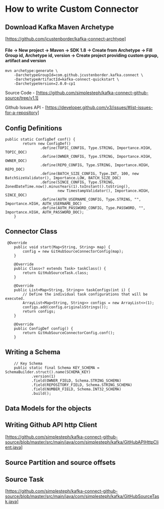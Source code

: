 # How to write Custom Connector

## Download Kafka Maven Archetype

[https://github.com/jcustenborder/kafka-connect-archtype]

#### File -> New project -> Maven -> SDK 1.8 -> Create from Archetype -> Fill Group id, Archetype id, version -> Create project providing custom grpup, artifact and version

```
mvn archetype:generate \
    -DarchetypeGroupId=com.github.jcustenborder.kafka.connect \
    -DarchetypeArtifactId=kafka-connect-quickstart \
    -DarchetypeVersion=2.0.0-cp1
```

Source Code - [https://github.com/simplesteph/kafka-connect-github-source/tree/v1.1]

Github Issues API - [https://developer.github.com/v3/issues/#list-issues-for-a-repository]

## Config Definitions

```
public static ConfigDef conf() {
        return new ConfigDef()
                .define(TOPIC_CONFIG, Type.STRING, Importance.HIGH, TOPIC_DOC)
                .define(OWNER_CONFIG, Type.STRING, Importance.HIGH, OWNER_DOC)
                .define(REPO_CONFIG, Type.STRING, Importance.HIGH, REPO_DOC)
                .define(BATCH_SIZE_CONFIG, Type.INT, 100, new BatchSizeValidator(), Importance.LOW, BATCH_SIZE_DOC)
                .define(SINCE_CONFIG, Type.STRING, ZonedDateTime.now().minusYears(1).toInstant().toString(),
                        new TimestampValidator(), Importance.HIGH, SINCE_DOC)
                .define(AUTH_USERNAME_CONFIG, Type.STRING, "", Importance.HIGH, AUTH_USERNAME_DOC)
                .define(AUTH_PASSWORD_CONFIG, Type.PASSWORD, "", Importance.HIGH, AUTH_PASSWORD_DOC);
    }

```

## Connector Class

```
 @Override
    public void start(Map<String, String> map) {
        config = new GitHubSourceConnectorConfig(map);
    }

    @Override
    public Class<? extends Task> taskClass() {
        return GitHubSourceTask.class;
    }

    @Override
    public List<Map<String, String>> taskConfigs(int i) {
        // Define the individual task configurations that will be executed.
        ArrayList<Map<String, String>> configs = new ArrayList<>(1);
        configs.add(config.originalsStrings());
        return configs;
    }

    @Override
    public ConfigDef config() {
        return GitHubSourceConnectorConfig.conf();
    }

```

## Writing a Schema

```
    // Key Schema
    public static final Schema KEY_SCHEMA = SchemaBuilder.struct().name(SCHEMA_KEY)
            .version(1)
            .field(OWNER_FIELD, Schema.STRING_SCHEMA)
            .field(REPOSITORY_FIELD, Schema.STRING_SCHEMA)
            .field(NUMBER_FIELD, Schema.INT32_SCHEMA)
            .build();
```

## Data Models for the objects

## Writing Github API http Client

[https://github.com/simplesteph/kafka-connect-github-source/blob/master/src/main/java/com/simplesteph/kafka/GitHubAPIHttpClient.java]

## Source Partition and source offsets

## Source Task

[https://github.com/simplesteph/kafka-connect-github-source/blob/master/src/main/java/com/simplesteph/kafka/GitHubSourceTask.java]